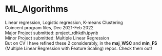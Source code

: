 # ML_Algorithms
Linear regression, Logistic regression, K-means Clustering   
Coincent program files, Dec 2021-Feb 2022  
Major Project submitted: project_rdhkdh.ipynb  
Minor Project submitted: Multiple Linear Regression  
But on CV I have refined these 2 considerably, in the **maj_WSC** and **min_FS** (Multiple Linear Regression with Feature Scaling) repos. Check them out!
